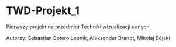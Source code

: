 # TWD-Projekt_1

Pierwszy projekt na przedmiot Techniki wizualizacji danych.

Autorzy: Sebastian Botero Leonik, Aleksander Brandt, Mikołaj Bójski

